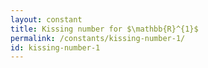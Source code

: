 ```yaml
---
layout: constant
title: Kissing number for $\mathbb{R}^{1}$
permalink: /constants/kissing-number-1/
id: kissing-number-1
---
```

